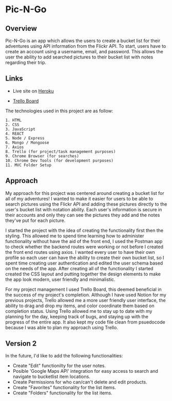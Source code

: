 # Pic-N-Go

## Overview

Pic-N-Go is an app which allows the users to create a bucket list for their adventures using API information from the Flickr API. To start, users have to create an account using a username, email, and password. This allows the user the ability to add searched pictures to their bucket list with notes regarding their trip.


## Links

- Live site on [Heroku](https://pic-n-go.herokuapp.com/)

- [Trello Board](https://trello.com/b/LI0EZ67x/pic-n-go)

The technologies used in this project are as follow: 

    1. HTML
    2. CSS
    3. JavaScript
    4. REACT
    5. Node / Express
    6. Mongo / Mongoose
    7. Axios
    8. Trello (for project/task management purposes)
    9. Chrome Browser (for searches)
    10. Chrome Dev Tools (for development purposes)
    11. MVC Folder Setup

<!-- ## Image
![RZ Logo](https://github.com/alirizvi061/rzessentials/blob/master/Wireframes/LogInPage.png) -->

## Approach

My approach for this project was centered around creating a bucket list for all of my adventures! I wanted to make it easier for users to be able to search pictures using the Flickr API and adding these pictures directly to the user's bucket list with notation ability. Each user's information is secure in their accounts and only they can see the pictures they add and the notes they've put for each picture. 

I started the project with the idea of creating the functionality first then the styling. This allowed me to spend time learning how to administer functionality without have the aid of the front end, I used the Postman app to check whether the backend routes were working or not before I created the front end routes using axios. I wanted every user to have their own profile so each user can have the ability to create their own bucket list, so I spent time creating user authentication and edited the user schema based on the needs of the app. After creating all of the functionality I started created the CSS layout and putting together the design elements to make the app look modern, user friendly and minimalistic. 

For my project management I used Trello Board, this deemed beneficial in the success of my project's completion. Although I have used Notion for my previous projects, Trello allowed me a more user friendly user interface, the ability to drag and drop my items, and color coordinate them based on completion status. Using Trello allowed me to stay up to date with my planning for the day, keeping track of bugs, and staying up with the progress of the entire app. It also kept my code file clean from psuedocode because I was able to plan my approach using Trello. 

## Version 2

In the future, I'd like to add the following functionalities: 

- Create "Edit" functionilty for the user notes. 
- Posible 'Google Maps API' integration for easy access to search and navigate to bucketlist item locations.
- Create Permissions for who can/can't delete and edit products.
- Create "Favorites" functionality for the list items.
- Create "Folders" functionality for the list items.

   
